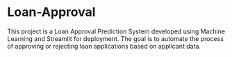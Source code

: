 # Loan-Approval
This project is a Loan Approval Prediction System developed using Machine Learning and Streamlit for deployment. The goal is to automate the process of approving or rejecting loan applications based on applicant data.
